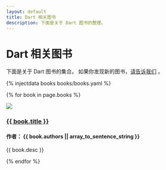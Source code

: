 ```yaml
---
layout: default
title: Dart 相关图书
description: 下面是关于 Dart 图书的整理。
---
```


# Dart 相关图书

下面是关于 Dart 图书的集合。
如果你发现新的图书，[请告诉我们](http://dartbug.com/new) 。

{% injectdata books books/books.yaml %}

{% for book in page.books %}
<div class="book row">
  <div class="col-md-3">
    <a href="{{ book.link }}" class="btn"><img src="covers/{{ book.cover }}" class="cover"></a>
  </div>
  <div class="col-md-9">
    <h3 class="title"><a href="{{ book.link }}">{{ book.title }}</a></h3>
    <h4 class="authors">作者： {{ book.authors || array_to_sentence_string }}</h4>
    <p>{{ book.desc }}</p>
  </div>
</div>
{% endfor %}